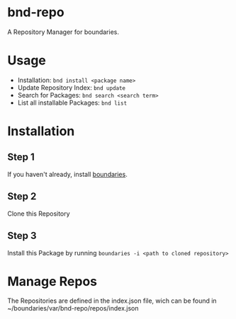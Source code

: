 # bnd-repo
A Repository Manager for boundaries.

# Usage
- Installation: `bnd install <package name>`
- Update Repository Index: `bnd update`
- Search for Packages: `bnd search <search term>`
- List all installable Packages: `bnd list`

# Installation
## Step 1
If you haven't already, install [boundaries](https://github.com/pauljako/boundaries).
## Step 2
Clone this Repository
## Step 3
Install this Package by running
`boundaries -i <path to cloned repository>`

# Manage Repos
The Repositories are defined in the index.json file, wich can be found in ~/boundaries/var/bnd-repo/repos/index.json
